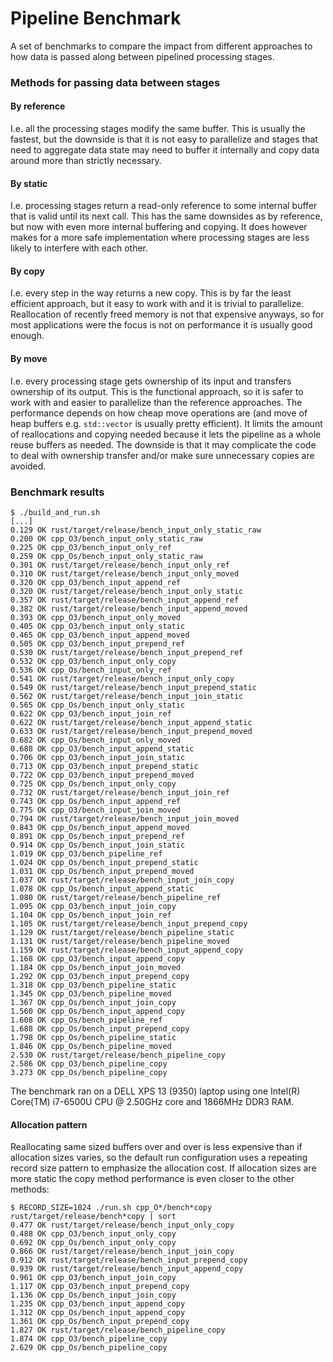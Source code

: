 # Pipeline Benchmark

A set of benchmarks to compare the impact from different approaches to how data
is passed along between pipelined processing stages.

### Methods for passing data between stages

#### By reference

I.e. all the processing stages modify the same buffer. This is usually the
fastest, but the downside is that it is not easy to parallelize and stages that
need to aggregate data state may need to buffer it internally and copy data
around more than strictly necessary.

#### By static

I.e. processing stages return a read-only reference to some internal buffer
that is valid until its next call. This has the same downsides as by reference,
but now with even more internal buffering and copying. It does however makes
for a more safe implementation where processing stages are less likely to
interfere with each other.

#### By copy

I.e. every step in the way returns a new copy. This is by far the least
efficient approach, but it easy to work with and it is trivial to parallelize.
Reallocation of recently freed memory is not that expensive anyways, so for
most applications were the focus is not on performance it is usually good
enough.

#### By move

I.e. every processing stage gets ownership of its input and transfers ownership
of its output. This is the functional approach, so it is safer to work with and
easier to parallelize than the reference approaches. The performance depends on
how cheap move operations are (and move of heap buffers e.g. `std::vector` is
usually pretty efficient). It limits the amount of reallocations and copying
needed because it lets the pipeline as a whole reuse buffers as needed. The
downside is that it may complicate the code to deal with ownership transfer
and/or make sure unnecessary copies are avoided.

### Benchmark results
```
$ ./build_and_run.sh
[...]
0.129 OK rust/target/release/bench_input_only_static_raw
0.200 OK cpp_O3/bench_input_only_static_raw
0.225 OK cpp_O3/bench_input_only_ref
0.259 OK cpp_Os/bench_input_only_static_raw
0.301 OK rust/target/release/bench_input_only_ref
0.310 OK rust/target/release/bench_input_only_moved
0.320 OK cpp_O3/bench_input_append_ref
0.320 OK rust/target/release/bench_input_only_static
0.357 OK rust/target/release/bench_input_append_ref
0.382 OK rust/target/release/bench_input_append_moved
0.393 OK cpp_O3/bench_input_only_moved
0.405 OK cpp_O3/bench_input_only_static
0.465 OK cpp_O3/bench_input_append_moved
0.505 OK cpp_O3/bench_input_prepend_ref
0.530 OK rust/target/release/bench_input_prepend_ref
0.532 OK cpp_O3/bench_input_only_copy
0.536 OK cpp_Os/bench_input_only_ref
0.541 OK rust/target/release/bench_input_only_copy
0.549 OK rust/target/release/bench_input_prepend_static
0.562 OK rust/target/release/bench_input_join_static
0.565 OK cpp_Os/bench_input_only_static
0.622 OK cpp_O3/bench_input_join_ref
0.622 OK rust/target/release/bench_input_append_static
0.633 OK rust/target/release/bench_input_prepend_moved
0.682 OK cpp_Os/bench_input_only_moved
0.688 OK cpp_O3/bench_input_append_static
0.706 OK cpp_O3/bench_input_join_static
0.713 OK cpp_O3/bench_input_prepend_static
0.722 OK cpp_O3/bench_input_prepend_moved
0.725 OK cpp_Os/bench_input_only_copy
0.732 OK rust/target/release/bench_input_join_ref
0.743 OK cpp_Os/bench_input_append_ref
0.775 OK cpp_O3/bench_input_join_moved
0.794 OK rust/target/release/bench_input_join_moved
0.843 OK cpp_Os/bench_input_append_moved
0.891 OK cpp_Os/bench_input_prepend_ref
0.914 OK cpp_Os/bench_input_join_static
1.019 OK cpp_O3/bench_pipeline_ref
1.024 OK cpp_Os/bench_input_prepend_static
1.031 OK cpp_Os/bench_input_prepend_moved
1.037 OK rust/target/release/bench_input_join_copy
1.078 OK cpp_Os/bench_input_append_static
1.080 OK rust/target/release/bench_pipeline_ref
1.095 OK cpp_O3/bench_input_join_copy
1.104 OK cpp_Os/bench_input_join_ref
1.105 OK rust/target/release/bench_input_prepend_copy
1.129 OK rust/target/release/bench_pipeline_static
1.131 OK rust/target/release/bench_pipeline_moved
1.159 OK rust/target/release/bench_input_append_copy
1.168 OK cpp_O3/bench_input_append_copy
1.184 OK cpp_Os/bench_input_join_moved
1.292 OK cpp_O3/bench_input_prepend_copy
1.318 OK cpp_O3/bench_pipeline_static
1.345 OK cpp_O3/bench_pipeline_moved
1.367 OK cpp_Os/bench_input_join_copy
1.560 OK cpp_Os/bench_input_append_copy
1.608 OK cpp_Os/bench_pipeline_ref
1.688 OK cpp_Os/bench_input_prepend_copy
1.798 OK cpp_Os/bench_pipeline_static
1.846 OK cpp_Os/bench_pipeline_moved
2.530 OK rust/target/release/bench_pipeline_copy
2.586 OK cpp_O3/bench_pipeline_copy
3.273 OK cpp_Os/bench_pipeline_copy
```
The benchmark ran on a DELL XPS 13 (9350) laptop using one Intel(R) Core(TM)
i7-6500U CPU @ 2.50GHz core and 1866MHz DDR3 RAM.

#### Allocation pattern

Reallocating same sized buffers over and over is less expensive than if
allocation sizes varies, so the default run configuration uses a repeating
record size pattern to emphasize the allocation cost. If allocation sizes are
more static the copy method performance is even closer to the other methods:
```
$ RECORD_SIZE=1024 ./run.sh cpp_O*/bench*copy rust/target/release/bench*copy | sort
0.477 OK rust/target/release/bench_input_only_copy
0.488 OK cpp_O3/bench_input_only_copy
0.692 OK cpp_Os/bench_input_only_copy
0.866 OK rust/target/release/bench_input_join_copy
0.912 OK rust/target/release/bench_input_prepend_copy
0.939 OK rust/target/release/bench_input_append_copy
0.961 OK cpp_O3/bench_input_join_copy
1.117 OK cpp_O3/bench_input_prepend_copy
1.136 OK cpp_Os/bench_input_join_copy
1.235 OK cpp_O3/bench_input_append_copy
1.312 OK cpp_Os/bench_input_append_copy
1.361 OK cpp_Os/bench_input_prepend_copy
1.827 OK rust/target/release/bench_pipeline_copy
1.874 OK cpp_O3/bench_pipeline_copy
2.629 OK cpp_Os/bench_pipeline_copy
```
